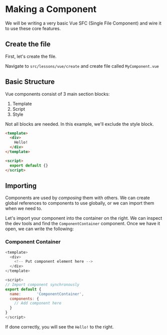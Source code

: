 # Making a Component

We will be writing a very basic Vue SFC (Single File Component) and wire it to use these core features.

## Create the file

First, let's create the file.

Navigate to `src/lessons/vue/create` and create file called `MyComponent.vue`

## Basic Structure

Vue components consist of 3 main section blocks:

1. Template
2. Script
3. Style

Not all blocks are needed. In this example, we'll exclude the style block.

```html
<template>
  <div>
    Hello!
  </div>
</template>

<script>
  export default {}
</script>
```

## Importing

Components are used by _composing_ them with others. We can create global references to components to use globally, or we can import them when we need to.

Let's import your component into the container on the right. We can inspect the dev tools and find the `ComponentContainer` component. Once we have it open, we can write the following:

### Component Container

```javascript
<template>
  <div>
    <!-- Put component element here -->
  </div>
</template>

<script>
// Import component synchronously
export default {
  name:       'ComponentContainer',
  components: {
    // Add component here
  }
}
</script>
```

If done correctly, you will see the `Hello!` to the right.

